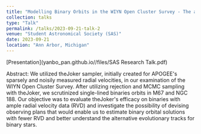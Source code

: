 ```yaml
---
title: "Modelling Binary Orbits in the WIYN Open Cluster Survey - The alternative evolutionary tracks for binary stars."
collection: talks
type: "Talk"
permalink: /talks/2023-09-21-talk-2
venue: "Student Astronomical Society (SAS)"
date: 2023-09-21
location: "Ann Arbor, Michigan"
---
```


[Presentation](yanbo_pan.github.io//files/SAS Research Talk.pdf)

Abstract: We utilized theJoker sampler, initially created for APOGEE's sparsely and noisily measured radial velocities, in our examination of the WIYN Open Cluster Survey. After utilizing rejection and MCMC sampling with theJoker, we scrutinized single-lined binaries orbits in M67 and NGC 188. Our objective was to evaluate theJoker's efficacy on binaries with ample radial velocity data (RVD) and investigate the possibility of devising observing plans that would enable us to estimate binary orbital solutions with fewer RVD and better understand the alternative evolutionary tracks for binary stars.


